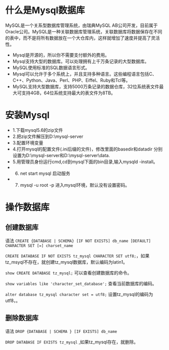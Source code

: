 # 什么是Mysql数据库
MySQL是一个关系型数据库管理系统，由瑞典MySQL AB公司开发，目前属于Oracle公司。MySQL是一种关联数据库管理系统，关联数据库将数据保存在不同的表中，而不是将所有数据放在一个大仓库内，这样就增加了速度并提高了灵活性。
* Mysql是开源的，所以你不需要支付额外的费用。
* Mysql支持大型的数据库。可以处理拥有上千万条记录的大型数据库。
* MySQL使用标准的SQL数据语言形式。
* Mysql可以允许于多个系统上，并且支持多种语言。这些编程语言包括C、C++、Python、Java、Perl、PHP、Eiffel、Ruby和Tcl等。
* MySQL支持大型数据库，支持5000万条记录的数据仓库，32位系统表文件最大可支持4GB，64位系统支持最大的表文件为8TB。

# 安装Mysql
* 1.下载mysql5.6的zip文件
* 2.把zip文件解压到D:\mysql-server
* 3.配置环境变量
* 4.打开mysql的配置文件(.ini后缀的文件)，修改里面的basedir和datadir 分别设置为D:\mysql-server和D:\mysql-server\data.
* 5.用管理员身份运行cmd,cd到mysql下面的bin目录,输入mysqld -install。
* 6. net start mysql 启动服务
* 7. mysql -u root -p 进入mysql环境，默认没有设置密码。

# 操作数据库

## 创建数据库
语法 `CREATE {DATABASE | SCHEMA} [IF NOT EXISTS] db_name [DEFAULT] CHARACTER SET [=] charset_name`

`CREATE DATABASE IF NOT EXISTS tz_mysql CHARACTER SET utf8;`，如果tz_msyql不存在，就创建tz_mysql数据库，默认编码为latin1。

`show CREATE DATABASE tz_mysql;` 可以查看创建数据库的命令。

`show variables like 'character_set_database';` 查看当前数据库的编码。

`alter database tz_mysql character set = utf8;` 设置tz_mysql的编码为utf8，。

## 删除数据库
语法 `DROP {DATABASE | SCHEMA } [IF EXISTS] db_name`

`DROP DATABASE IF EXISTS tz_mysql` ,如果tz_mysql存在，就删除。
